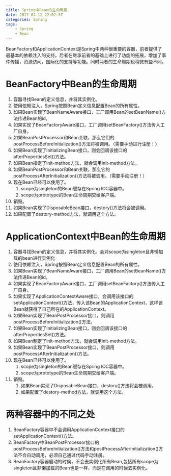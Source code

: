 ```yaml
---
title: Spring中Bean的生命周期
date: 2017-02-12 22:02:37
categories: Spring
tags:
	- Spring
	- Bean
---
```

BeanFactory和ApplicationContext是Spring中两种很重要的容器，前者提供了最基本的依赖注入的支持，后者在继承前者的基础上进行了功能的拓展，增加了事件传播，资源访问，国际化的支持等功能。同时两者的生命周期也稍微有些不同。

<!--more-->

# BeanFactory中Bean的生命周期

1. 容器寻找Bean的定义信息，并将其实例化。
2. 使用依赖注入，Spring按照Bean定义信息配置Bean的所有属性。
3. 如果Bean实现了BeanNameAware接口，工厂调用Bean的setBeanName()方法传递Bean的id。
4. 如果实现了BeanFactoryAware接口，工厂调用setBeanFactory()方法传入工厂自身。
5. 如果BeanPostProcessor和Bean关联，那么它们的postProcessBeforeInitialization()方法将被调用。（需要手动进行注册！）
6. 如果Bean实现了InitializingBean接口，则会回调该接口的afterPropertiesSet()方法。
7. 如果Bean指定了init-method方法，就会调用init-method方法。
8. 如果BeanPostProcessor和Bean关联，那么它的postProcessAfterInitialization()方法将被调用。（需要手动注册！）
9. 现在Bean已经可以使用了。
   1. scope为singleton的Bean缓存在Spring IOC容器中。
   2. scope为prototype的Bean生命周期交给客户端。
10. 销毁。
   1. 如果Bean实现了DisposableBean接口，destory()方法将会被调用。
   2. 如果配置了destory-method方法，就调用这个方法。

# ApplicationContext中Bean的生命周期

1. 容器寻找Bean的定义信息，并将其实例化。会对scope为singleton且非懒加载的bean进行实例化
2. 使用依赖注入，Spring按照Bean定义信息配置Bean的所有属性。
3. 如果Bean实现了BeanNameAware接口，工厂调用Bean的setBeanName()方法传递Bean的id。
4. 如果实现了BeanFactoryAware接口，工厂调用setBeanFactory()方法传入工厂自身。
5. 如果实现了ApplicationContextAware接口，会调用该接口的setApplicationContext()方法，传入该Bean的ApplicationContext，这样该Bean就获得了自己所在的ApplicationContext。
6. 如果Bean实现了BeanPostProcessor接口，则调用postProcessBeforeInitialization()方法。
7. 如果Bean实现了InitializingBean接口，则会回调该接口的afterPropertiesSet()方法。
8. 如果Bean制定了init-method方法，就会调用init-method方法。
9. 如果Bean实现了BeanPostProcessor接口，则调用postProcessAfterInitialization()方法。
10. 现在Bean已经可以使用了。
	1. scope为singleton的Bean缓存在Spring IOC容器中。
   	2. scope为prototype的Bean生命周期交给客户端。
11. 销毁。
	1. 如果Bean实现了DisposableBean接口，destory()方法将会被调用。
   	2. 如果配置了destory-method方法，就调用这个方法。

# 两种容器中的不同之处

1. BeanFactory容器中不会调用ApplicationContext接口的setApplicationContext()方法。
2. BeanFactory中BeanPostProcessor接口的postProcessBeforeInitialzation()方法和postProcessAfterInitialization()方法不会自动调用，必须自己通过代码手动注册。
3. BeanFactory容器启动的时候，不会去实例化所有Bean,包括所有scope为singleton且非懒加载的Bean也是一样，而是在调用的时候去实例化。